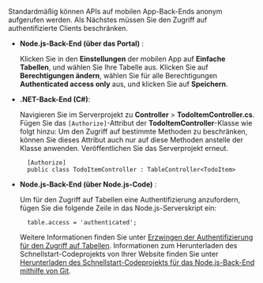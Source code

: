 
Standardmäßig können APIs auf mobilen App-Back-Ends anonym aufgerufen werden. Als Nächstes müssen Sie den Zugriff auf authentifizierte Clients beschränken.  

* **Node.js-Back-End (über das Portal)** :  
  
    Klicken Sie in den **Einstellungen** der mobilen App auf **Einfache Tabellen**, und wählen Sie Ihre Tabelle aus. Klicken Sie auf **Berechtigungen ändern**, wählen Sie für alle Berechtigungen **Authenticated access only** aus, und klicken Sie auf **Speichern**. 
* **.NET-Back-End (C#)**:  
  
    Navigieren Sie im Serverprojekt zu **Controller** > **TodoItemController.cs**. Fügen Sie das `[Authorize]`-Attribut der **TodoItemController**-Klasse wie folgt hinzu: Um den Zugriff auf bestimmte Methoden zu beschränken, können Sie dieses Attribut auch nur auf diese Methoden anstelle der Klasse anwenden. Veröffentlichen Sie das Serverprojekt erneut.

        [Authorize]
        public class TodoItemController : TableController<TodoItem>

* **Node.js-Back-End (über Node.js-Code)** :  
  
    Um für den Zugriff auf Tabellen eine Authentifizierung anzufordern, fügen Sie die folgende Zeile in das Node.js-Serverskript ein:

        table.access = 'authenticated';

    Weitere Informationen finden Sie unter [Erzwingen der Authentifizierung für den Zugriff auf Tabellen](../articles/app-service-mobile/app-service-mobile-node-backend-how-to-use-server-sdk.md#howto-tables-auth). Informationen zum Herunterladen des Schnellstart-Codeprojekts von Ihrer Website finden Sie unter [Herunterladen des Schnellstart-Codeprojekts für das Node.js-Back-End mithilfe von Git](../articles/app-service-mobile/app-service-mobile-node-backend-how-to-use-server-sdk.md#download-quickstart).



<!--HONumber=Nov16_HO3-->


